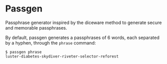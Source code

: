 # Passgen

Passphrase generator inspired by the diceware method to generate secure and memorable passphrases.

By default, passgen generates a passphrases of 6 words, each separated by a hyphen, through the `phrase` command:

```
$ passgen phrase
luster-diabetes-skydiver-riveter-selector-reforest
```
